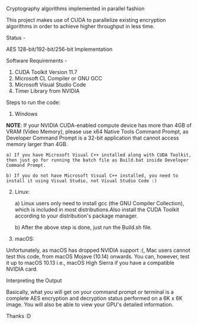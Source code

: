 Cryptography algorithms implemented in parallel fashion

This project makes use of CUDA to parallelize existing encryption algorithms in order to achieve higher throughput in less time.

Status - 

AES 128-bit/192-bit/256-bit Implementation


Software Requirements - 

1. CUDA Toolkit Version 11.7
2. Microsoft CL Compiler or GNU GCC
3. Microsoft Visual Studio Code
4. Timer Library from NVIDIA 


Steps to run the code:

1) Windows

**NOTE**: If your NVIDIA CUDA-enabled compute device has more than 4GB of VRAM (Video Memory), please use x64 Native Tools Command Prompt, as Developer Command Prompt is a 32-bit application that cannot access memory larger than 4GB.

    a) If you have Microsoft Visual C++ installed along with CUDA Toolkit, then just go for running the batch file as Build.bat inside Developer Command Prompt.

    b) If you do not have Microsoft Visual C++ installed, you need to install it using Visual Studio, not Visual Studio Code :)


2) Linux:

    a) Linux users only need to install gcc (the GNU Compiler Collection), which is included in most distributions.Also install the CUDA Toolkit according to your            distribution's package manager.

    b) After the above step is done, just run the Build.sh file.


3) macOS: 

Unfortunately, as macOS has dropped NVIDIA support :(, Mac users cannot test this code, from macOS Mojave (10.14) onwards. You can, however, test it up to macOS     10.13 i.e., macOS High Sierra if you have a compatible NVIDIA card.


Interpreting the Output

Basically, what you will get on your command prompt or terminal is a complete AES encryption and decryption status performed on a 6K x 6K image. You will also be able to view your GPU's detailed information.

Thanks :D
